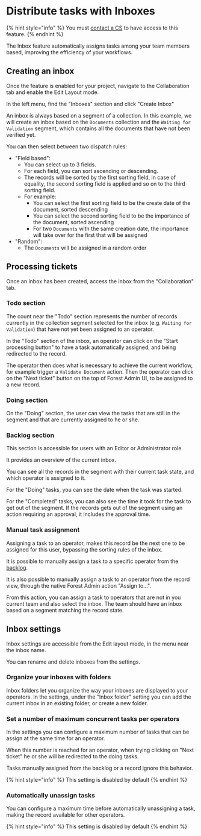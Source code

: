 # Distribute tasks with Inboxes

{% hint style="info" %}
You must [contact a CS](https://www.forestadmin.com/contact-us?message=Subject:%20I%20want%20to%20enable%20the%20inbox%20feature) to have access to this feature.
{% endhint %}

The Inbox feature automatically assigns tasks among your team members based, improving the efficiency of your workflows.

## Creating an inbox

Once the feature is enabled for your project, navigate to the Collaboration tab and enable the Edit Layout mode.

In the left menu, find the "Inboxes" section and click "Create Inbox"

An inbox is always based on a segment of a collection. In this example, we will create an inbox based on the `Documents` collection and the `Waiting for Validation` segment, which contains all the documents that have not been verified yet.

You can then select between two dispatch rules:

- "Field based":
  - You can select up to 3 fields.
  - For each field, you can sort ascending or descending.
  - The records will be sorted by the first sorting field, in case of equality, the second sorting field is applied and so on to the third sorting field.
  - For example:
    - You can select the first sorting field to be the create date of the document, sorted descending
    - You can select the second sorting field to be the importance of the document, sorted ascending
    - For two `Documents` with the same creation date, the importance will take over for the first that will be assigned
- "Random":
  - The `Documents` will be assigned in a random order

## Processing tickets

Once an inbox has been created, access the inbox from the "Collaboration" tab.

### Todo section

The count near the "Todo" section represents the number of records currently in the collection segment selected for the inbox (e.g. `Waiting for Validation`) that have not yet been assigned to an operator.

In the "Todo" section of the inbox, an operator can click on the "Start processing button" to have a task automatically assigned, and being redirected to the record.

The operator then does what is necessary to achieve the current workflow, for example trigger a `Validate Document` action. Then the operator can click on the "Next ticket" button on the top of Forest Admin UI, to be assigned to a new record.

### Doing section

On the "Doing" section, the user can view the tasks that are still in the segment and that are currently assigned to he or she.

### Backlog section

This section is accessible for users with an Editor or Administrator role.

It provides an overview of the current inbox.

You can see all the records in the segment with their current task state, and which operator is assigned to it.

For the "Doing" tasks, you can see the date when the task was started.

For the "Completed" tasks, you can also see the time it took for the task to get out of the segment. If the records gets out of the segment using an action requiring an approval, it includes the approval time.

### Manual task assignment

Assigning a task to an operator, makes this record be the next one to be assigned for this user, bypassing the sorting rules of the inbox.

It is possible to manually assign a task to a specific operator from the [backlog](#backlog-section).

It is also possible to manually assign a task to an operator from the record view, through the native Forest Admin action "Assign to...".

From this action, you can assign a task to operators that are not in you current team and also select the inbox. The team should have an inbox based on a segment matching the record state.

## Inbox settings

Inbox settings are accessible from the Edit layout mode, in the menu near the inbox name.

You can rename and delete inboxes from the settings.

### Organize your inboxes with folders

Inbox folders let you organize the way your inboxes are displayed to your operators.
In the settings, under the "Inbox folder" setting you can add the current inbox in an existing folder, or create a new folder.

### Set a number of maximum concurrent tasks per operators

In the settings you can configure a maximum number of tasks that can be assign at the same time for an operator.

When this number is reached for an operator, when trying clicking on "Next ticket" he or she will be redirected to the doing tasks.

Tasks manually assigned from the backlog or a record ignore this behavior.

{% hint style="info" %}
This setting is disabled by default
{% endhint %}

### Automatically unassign tasks

You can configure a maximum time before automatically unassigning a task, making the record available for other operators.

{% hint style="info" %}
This setting is disabled by default
{% endhint %}
